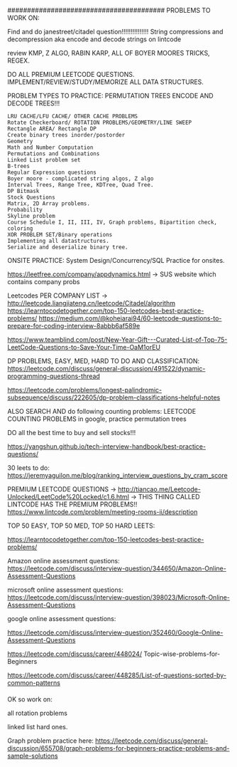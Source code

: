 ########################################
PROBLEMS TO WORK ON: 


Find and do janestreet/citadel question!!!!!!!!!!!!!!!
    String compressions and decompression 
    aka 
    encode and decode strings on lintcode


review KMP, Z ALGO, RABIN KARP, ALL OF BOYER MOORES TRICKS, REGEX. 


DO ALL PREMIUM LEETCODE QUESTIONS.  
IMPLEMENT/REVIEW/STUDY/MEMORIZE ALL DATA STRUCTURES. 


PROBLEM TYPES TO PRACTICE: 
    PERMUTATION TREES
    ENCODE AND DECODE TREES!!!

    LRU CACHE/LFU CACHE/ OTHER CACHE PROBLEMS
    Rotate Checkerboard/ ROTATION PROBLEMS/GEOMETRY/LINE SWEEP
    Rectangle AREA/ Rectangle DP
    Create binary trees inorder/postorder
    Geometry
    Math and Number Computation
    Permutations and Combinations
    Linked List problem set
    B-trees
    Regular Expression questions
    Boyer moore - complicated string algos, Z algo
    Interval Trees, Range Tree, KDTree, Quad Tree. 
    DP Bitmask
    Stock Questions
    Matrix, 2D Array problems. 
    Probability
    Skyline problem
    Course Schedule I, II, III, IV, Graph problems, Bipartition check, coloring
    XOR PROBLEM SET/Binary operations
    Implementing all datastructures. 
    Serialize and deserialize binary tree.

ONSITE PRACTICE: 
    System Design/Concurrency/SQL Practice for onsites. 


https://leetfree.com/company/appdynamics.html -> SUS website which contains company probs

Leetcodes PER COMPANY LIST -> http://leetcode.liangjiateng.cn/leetcode/Citadel/algorithm
https://learntocodetogether.com/top-150-leetcodes-best-practice-problems/
https://medium.com/@koheiarai94/60-leetcode-questions-to-prepare-for-coding-interview-8abbb6af589e

https://www.teamblind.com/post/New-Year-Gift---Curated-List-of-Top-75-LeetCode-Questions-to-Save-Your-Time-OaM1orEU

DP PROBLEMS, EASY, MED, HARD TO DO AND CLASSIFICATION:
https://leetcode.com/discuss/general-discussion/491522/dynamic-programming-questions-thread

https://leetcode.com/problems/longest-palindromic-subsequence/discuss/222605/dp-problem-classifications-helpful-notes


ALSO SEARCH AND do following counting problems:
LEETCODE COUNTING PROBLEMS in google, practice permutation trees

DO all the best time to buy and sell stocks!!!



https://yangshun.github.io/tech-interview-handbook/best-practice-questions/


30 leets to do: 
https://jeremyaguilon.me/blog/ranking_interview_questions_by_cram_score


PREMIUM LEETCODE QUESTIONS -> http://tiancao.me/Leetcode-Unlocked/LeetCode%20Locked/c1.6.html
-> THIS THING CALLED LINTCODE HAS THE PREMIUM PROBLEMS!!
https://www.lintcode.com/problem/meeting-rooms-ii/description




TOP 50 EASY, TOP 50 MED, TOP 50 HARD LEETS:

https://learntocodetogether.com/top-150-leetcodes-best-practice-problems/

Amazon online assessment questions:
https://leetcode.com/discuss/interview-question/344650/Amazon-Online-Assessment-Questions

microsoft online assessment questions:
https://leetcode.com/discuss/interview-question/398023/Microsoft-Online-Assessment-Questions

google online assessment questions:

https://leetcode.com/discuss/interview-question/352460/Google-Online-Assessment-Questions


https://leetcode.com/discuss/career/448024/
Topic-wise-problems-for-Beginners

https://leetcode.com/discuss/career/448285/List-of-questions-sorted-by-common-patterns

####

OK so
work on:


all rotation problems

linked list hard ones. 


Graph problem practice here:
https://leetcode.com/discuss/general-discussion/655708/graph-problems-for-beginners-practice-problems-and-sample-solutions

